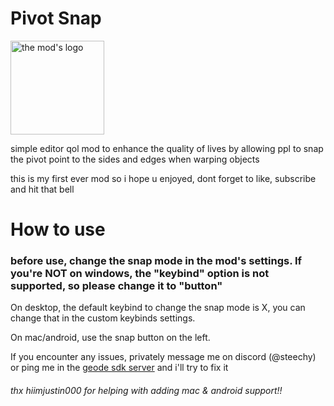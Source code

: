 
# Pivot Snap

<img src="logo.png" width="150" alt="the mod's logo" />

simple editor qol mod to enhance the quality of lives by allowing ppl to snap the pivot point to the sides and edges when warping objects

this is my first ever mod so i hope u enjoyed, dont forget to like, subscribe and hit that bell

# How to use

### **before use, change the snap mode in the mod's settings. <cr>If you're NOT on windows, the "keybind" option is not supported, so please change it to "button"**</c>

On desktop, the default keybind to change the snap mode is X, you can change that in the custom keybinds settings.

On mac/android, use the snap button on the left.

If you encounter any issues, privately message me on discord (@steechy) or ping me in the [geode sdk server](discord.gg/geode) and i'll try to fix it

###### thx hiimjustin000 for helping with adding mac & android support!!

